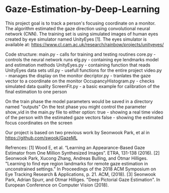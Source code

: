 # Gaze-Estimation-by-Deep-Learning

This project goal is to track a person's focusing coordinate on a monitor.
The algorithm estimated the gaze direction using convolutional neural network (CNN).
The training set is using simulated images of human eyes created by eye simulator named UnityEyes [1].
The eyes simulator is available at: https://www.cl.cam.ac.uk/research/rainbow/projects/unityeyes/



Code structure:
  main.py - calls for training and testing routines
  core.py - controls the neural network runs
  elg.py - containing eye lendmarks model and estimation methods
  UnityEyes.py - containing function that reads UnityEyes data sets
  util.py - usefull functions for the entire project
  video.py - manages the display on the monitor
  decriptor.py - tranlates the gaze vector to a coordinate on the monitor
  OccupancyHistogram.py - checks simulated data quality
  ScreenFit.py - a basic example for calibration of the final estimation to one person

On the train phase the model parameters would be saved in a directory named "outputs" 
On the test phase you might control the parameter show_vid in the main.py file to either option:
true - showing a real time video of the person with the estimated gaze vectors
false - showing the estimated focus coordinates on the screen

Our project is based on two previous work by Seonwook Park, et al in https://github.com/swook/GazeML

Refrences:
[1] Wood E, et al. “Learning an Appearance-Based Gaze Estimator from One Million Synthesized
Images”. ETRA, 131-138 (2016).
[2] Seonwook Park, Xucong Zhang, Andreas Bulling, and Otmar Hilliges. "Learning to find eye region landmarks for remote gaze estimation in unconstrained settings." In Proceedings of the 2018 ACM Symposium on Eye Tracking Research & Applications, p. 21. ACM, (2018).
[3] Seonwook Park, Adrian Spurr, and Otmar Hilliges. "Deep Pictorial Gaze Estimation". In European Conference on Computer Vision (2018).
